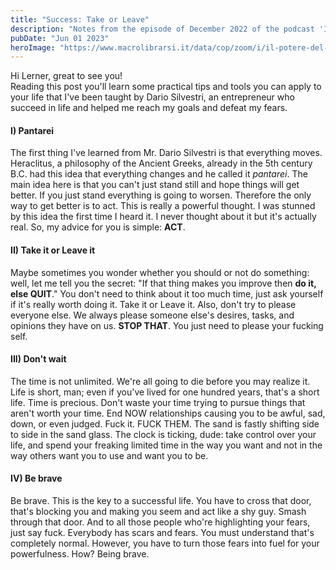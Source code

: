 ```yaml
---
title: "Success: Take or Leave"
description: "Notes from the episode of December 2022 of the podcast 'Il potere del cambiamento' of Dario Silvestri"
pubDate: "Jun 01 2023"
heroImage: "https://www.macrolibrarsi.it/data/cop/zoom/i/il-potere-del-cambiamento-169610.jpg"
---
```


Hi Lerner, great to see you!<br>
Reading this post you'll learn some practical tips and tools you can apply to your life that I've been taught by Dario Silvestri, an entrepreneur who succeed in life and helped me reach my goals and defeat my fears.<br>

#### I) Pantarei
The first thing I've learned from Mr. Dario Silvestri is that everything moves. Heraclitus, a philosophy of the Ancient Greeks, already in the 5th century B.C. had this idea that everything changes and he called it _pantarei_. The main idea here is that you can't just stand still and hope things will get better. If you just stand everything is going to worsen. Therefore the only way to get better is to act. This is really a powerful thought. I was stunned by this idea the first time I heard it. I never thought about it but it's actually real. So, my advice for you is simple: **ACT**.<br>

#### II) Take it or Leave it
Maybe sometimes you wonder whether you should or not do something: well, let me tell you the secret: "If that thing makes you improve then **do it, else QUIT**." You don't need to think about it too much time, just ask yourself if it's really worth doing it. Take it or Leave it. Also, don't try to please everyone else. We always please someone else's desires, tasks, and opinions they have on us. **STOP THAT**. You just need to please your fucking self.<br>

#### III) Don't wait
The time is not unlimited. We're all going to die before you may realize it. Life is short, man; even if you've lived for one hundred years, that's a short life. Time is precious. Don't waste your time trying to pursue things that aren't worth your time. End NOW relationships causing you to be awful, sad, down, or even judged. Fuck it. FUCK THEM. The sand is fastly shifting side to side in the sand glass. The clock is ticking, dude: take control over your life, and spend your freaking limited time in the way you want and not in the way others want you to use and want you to be.<br>

#### IV) Be brave
Be brave. This is the key to a successful life. You have to cross that door, that's blocking you and making you seem and act like a shy guy. Smash through that door. And to all those people who're highlighting your fears, just say fuck. Everybody has scars and fears. You must understand that's completely normal. However, you have to turn those fears into fuel for your powerfulness. How? Being brave.<br>
